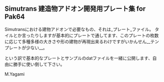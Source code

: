 ## Simutrans 建造物アドオン開発用プレート集 for Pak64

Simutransにおける建物アドオンで必要なもの、それは_プレート_ファイル。
タイルとか言ったりしますが基本的にプレートで通してます、このプレートの枚数に応じて多種多様の大きさや形の建物が再現出来るわけですがいかんせん__テンプレートが少ない__。

という訳で基本的なプレートとサンプルのdatファイルを一緒に公開します、自由に勝手に使い倒して下さい。

M.Yagami

